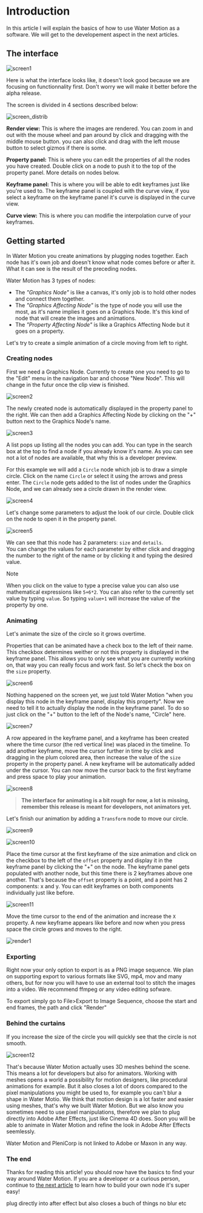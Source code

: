 # **Introduction**

In this article I will explain the basics of how to use Water Motion as a software. We will get to the developement aspect in the next articles.

## The interface

![screen1](/doc/images/screen1.png)

Here is what the interface looks like, it doesn't look good because we are focusing on functionnality first. 
Don't worry we will make it better before the alpha release.

The screen is divided in 4 sections described below:

![screen_distrib](/doc/images/screen_distrib.png)

__Render view:__ This is where the images are rendered. You can zoom in and out with the mouse wheel and pan around by click and dragging with the middle mouse button.
you can also click and drag with the left mouse button to select gizmos if there is some.

__Property panel:__ This is where you can edit the properties of all the nodes you have created. Double click on a node to push it to the top of the property panel.
More details on nodes below.

__Keyframe panel:__ This is where you will be able to edit keyframes just like you're used to. The keyframe panel is coupled with the curve view, if you select a keyframe on the keyframe panel it's curve is displayed in the curve view.

__Curve view:__ This is where you can modifie the interpolation curve of your keyframes.

## Getting started

In Water Motion you create animations by plugging nodes together. Each node has it's own job and doesn't know what node comes before or after it.
What it can see is the result of the preceding nodes. 

Water Motion has 3 types of nodes:
 - The *"Graphics Node"* is like a canvas, it's only job is to hold other nodes and connect them together.
 - The *"Graphics Affecting Node"* is the type of node you will use the most, as it's name implies it goes on a Graphics Node. 
It's this kind of node that will create the images and animations.
 - The *"Property Affecting Node"* is like a Graphics Affecting Node but it goes on a property.

Let's try to create a simple animation of a circle moving from left to right.

### Creating nodes

First we need a Graphics Node. Currently to create one you need to go to the "Edit" menu in the navigation bar and choose "New Node". 
This will change in the futur once the clip view is finished.

![screen2](/doc/images/screen2.png)

The newly created node is automatically displayed in the property panel to the right. We can then add a Graphics Affecting Node by clicking on the "+" button
next to the Graphics Node's name.

![screen3](/doc/images/screen3.png)

A list pops up listing all the nodes you can add. You can type in the search box at the top to find a node if you already know it's name. As you can see not a lot of nodes are available, that why this is a developer preview. 

For this example we will add a `Circle` node which job is to draw a simple circle. Click on the name `Circle` or select it using the arrows and press enter. 
The `Circle` node gets added to the list of nodes under the Graphics Node, and we can already see a circle drawn in the render view.

![screen4](/doc/images/screen4.png)

Let's change some parameters to adjust the look of our circle. Double click on the node to open it in the property panel.

![screen5](/doc/images/screen5.png)

We can see that this node has 2 parameters: `size` and `details`. <br/>
You can change the values for each parameter by either click and dragging the number to the right of the name or by clicking it and typing the desired value. 

>[!Note]
> When you click on the value to type a precise value you can also use mathematical expressions like `5+6*2`. 
You can also refer to the currently set value by typing `value`. So typing `value+1` will increase the value of the property by one. 

### Animating

Let's animate the size of the circle so it grows overtime. 

Properties that can be animated have a check box to the left of their name. This checkbox determines weither 
or not this property is displayed in the keyframe panel. This allows you to only see what you are currently working on, 
that way you can really focus and work fast. So let's check the box on the `size` property.

![screen6](/doc/images/screen6.png)

Nothing happened on the screen yet, we just told Water Motion "when you display this node in the keyframe panel, display this property". 
Now we need to tell it to actually display the node in the keyframe panel. To do so just click on the "+" button to the left of the 
Node's name, "Circle" here. 

![screen7](/doc/images/screen7.png)

A row appeared in the keyframe panel, and a keyframe has been created where the time cursor (the red vertical line) was placed in the timeline. 
To add another keyframe, move the cursor further in time by click and dragging in the plum colored area, then increase the value of 
the `size` property in the property panel. A new keyframe will be automatically added under the cursor. You can now move the cursor back to 
the first keyframe and press space to play your animation.

![screen8](/doc/images/screen8.png)

>**The interface for animating is a bit rough for now, a lot is missing, remember this release is meant for developers, not animators yet.**

Let's finish our animation by adding a `Transform` node to move our circle.

![screen9](/doc/images/screen9.png)

![screen10](/doc/images/screen10.png)

Place the time cursor at the first keyframe of the size animation and click on the checkbox to the left of the `offset` property 
and display it in the keyframe panel by clicking the "+" on the node. The keyframe panel gets populated with another node, but this time 
there is 2 keyframes above one another. That's because the `offset` property is a point, and a point has 2 components: x and y. 
You can edit keyframes on both components individually just like before.

![screen11](/doc/images/screen11.png)

Move the time cursor to the end of the animation and increase the `X` property. A new keyframe appears like before and now when you press space
the circle grows and moves to the right.

![render1](/doc/images/render1.gif)

### Exporting

Right now your only option to export is as a PNG image sequence. We plan on supporting export to various formats like SVG, mp4, mov and many others, 
but for now you will have to use an external tool to stitch the images into a video. We recommend ffmpeg or any video editing sofware.

To export simply go to File>Export to Image Sequence, choose the start and end frames, the path and click "Render"

### Behind the curtains

If you increase the size of the circle you will quickly see that the circle is not smooth.

![screen12](/doc/images/screen12.png)

That's because Water Motion actually uses 3D meshes behind the scene. This means a lot for developers but also for animators. 
Working with meshes opens a world a possibility for motion designers, like procedural animations for example. But it also closes a lot of doors compared to 
the pixel manipulations you might be used to, for example you can't blur a shape in Water Motio. We think that motion design is a lot faster and easier 
using meshes, that's why we built Water Motion. But we also know you sometimes need to use pixel manipulations, therefore we plan to plug directly into
Adobe After Effects, just like Cinema 4D does. Soon you will be able to animate in Water Motion and refine the look in Adobe After Effects seemlessly.

Water Motion and PleniCorp is not linked to Adobe or Maxon in any way.

### The end 

Thanks for reading this article! you should now have the basics to find your way around Water Motion. If you are a developer or a curious person, continue to 
[the next article](/doc/articles/introdev.html) to learn how to build your own node it's super easy!

plug directly into after effect
but also closes a buch of things no blur etc